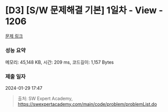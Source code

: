 # [D3] [S/W 문제해결 기본] 1일차 - View - 1206 

[문제 링크](https://swexpertacademy.com/main/code/problem/problemDetail.do?contestProbId=AV134DPqAA8CFAYh) 

### 성능 요약

메모리: 45,148 KB, 시간: 209 ms, 코드길이: 1,157 Bytes

### 제출 일자

2024-01-29 17:47



> 출처: SW Expert Academy, https://swexpertacademy.com/main/code/problem/problemList.do